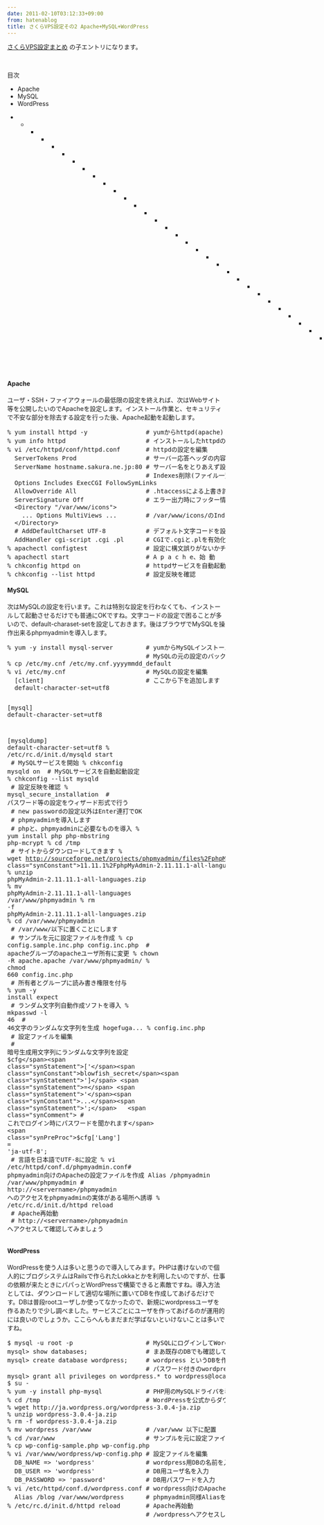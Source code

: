 ```yaml
---
date: 2011-02-10T03:12:33+09:00
from: hatenablog
title: さくらVPS設定その2 Apache+MySQL+WordPress
---
```


<p><a href="http://d.hatena.ne.jp/r7kamura/20110201/1296547847">さくらVPS設定まとめ</a> の子エントリになります。</p><br>
<p>目次</p>

<ul>
<li>Apache</li>
<li>MySQL</li>
<li>WordPress</li>
</ul>
<ul>
<li>
<ul>
<li>
<ul>
<li>
<ul>
<li>
<ul>
<li>
<ul>
<li>
<ul>
<li>
<ul>
<li>
<ul>
<li>
<ul>
<li>
<ul>
<li>
<ul>
<li>
<ul>
<li>
<ul>
<li>
<ul>
<li>
<ul>
<li>
<ul>
<li>
<ul>
<li>
<ul>
<li>
<ul>
<li>
<ul>
<li>
<ul>
<li>
<ul>
<li>
<ul>
<li>
<ul>
<li>
<ul>
<li>
<ul>
<li>
<ul>
<li>
<ul>
<li>
<ul>
<li>
<ul>
<li>
<ul>
<li>
<ul>
<li>
<ul>
<li>
<ul>
<li>-</li>
</ul>
</li>
</ul>
</li>
</ul>
</li>
</ul>
</li>
</ul>
</li>
</ul>
</li>
</ul>
</li>
</ul>
</li>
</ul>
</li>
</ul>
</li>
</ul>
</li>
</ul>
</li>
</ul>
</li>
</ul>
</li>
</ul>
</li>
</ul>
</li>
</ul>
</li>
</ul>
</li>
</ul>
</li>
</ul>
</li>
</ul>
</li>
</ul>
</li>
</ul>
</li>
</ul>
</li>
</ul>
</li>
</ul>
</li>
</ul>
</li>
</ul>
</li>
</ul>
</li>
</ul>
</li>
</ul>
</li>
</ul>
</li>
</ul>
</li>
</ul>
</li>
</ul>
<div class="section">
    <h4>Apache</h4>
    <p>ユーザ・SSH・ファイアウォールの最低限の設定を終えれば、次はWebサイト等を公開したいのでApacheを設定します。インストール作業と、セキュリティで不安な部分を除去する設定を行った後、Apache起動を起動します。</p>
<pre class="code lang-sh" data-lang="sh" data-unlink>% yum <span class="synStatement">install</span> httpd <span class="synSpecial">-y</span>               <span class="synComment"> # yumからhttpd(apache) インストール</span>
% yum info httpd                     <span class="synComment"> # インストールしたhttpdの情報を確認</span>
% vi /etc/httpd/conf/httpd.conf      <span class="synComment"> # httpdの設定を編集</span>
  ServerTokens Prod                  <span class="synComment"> # サーバー応答ヘッダの内容を制限</span>
  ServerName hostname.sakura.ne.jp:<span class="synConstant">80</span><span class="synComment"> # サーバー名をとりあえず設定</span>
                                     <span class="synComment"> # Indexes削除(ファイル一覧を非表示)</span>
  Options Includes ExecCGI FollowSymLinks
  AllowOverride All                  <span class="synComment"> # .htaccessによる上書き許可</span>
  ServerSignature Off                <span class="synComment"> # エラー出力時にフッター情報を非表示</span>
  <span class="synStatement">&lt;</span>Directory <span class="synStatement">"</span><span class="synConstant">/var/www/icons</span><span class="synStatement">"&gt;</span>
    ... Options MultiViews ...       <span class="synComment"> # /var/www/icons/のIndexed削除</span>
  <span class="synStatement">&lt;</span>/Directory<span class="synStatement">&gt;</span>
 <span class="synComment"> # AddDefaultCharset UTF-8           # デフォルト文字コードを設定しない</span>
  AddHandler cgi-script .cgi .pl     <span class="synComment"> # CGIで.cgiと.plを有効化</span>
% apachectl configtest               <span class="synComment"> # 設定に構文誤りがないかチェック</span>
% apachectl <span class="synStatement">start</span>                    <span class="synComment"> # A p a c h e、始 動</span>
% chkconfig httpd on                 <span class="synComment"> # httpdサービスを自動起動設定</span>
% chkconfig <span class="synSpecial">--list</span> httpd             <span class="synComment"> # 設定反映を確認</span>
</pre>
</div>
<div class="section">
    <h4>MySQL</h4>
    <p>次はMySQLの設定を行います。これは特別な設定を行わなくても、インストールして起動させるだけでも普通にOKですね。文字コードの設定で困ることが多いので、default-charaset-setを設定しておきます。後はブラウザでMySQLを操作出来るphpmyadminを導入します。</p>
<pre class="code lang-sh" data-lang="sh" data-unlink>% yum <span class="synSpecial">-y</span> <span class="synStatement">install</span> mysql-server        <span class="synComment"> # yumからMySQLインストール</span>
                                     <span class="synComment"> # MySQLの元の設定のバックアップをとります</span>
% cp /etc/my.cnf /etc/my.cnf.yyyymmdd_default
% vi /etc/my.cnf                     <span class="synComment"> # MySQLの設定を編集</span>
  <span class="synStatement">[</span>client<span class="synStatement">]</span>                           <span class="synComment"> # ここから下を追加します</span>
  default-character-<span class="synStatement">set=</span>utf8

  <span class="synStatement">[</span>mysql<span class="synStatement">]</span>
  default-character-<span class="synStatement">set=</span>utf8

  <span class="synStatement">[</span>mysqldump<span class="synStatement">]</span>
  default-character-<span class="synStatement">set=</span>utf8
% /etc/rc.d/init.d/mysqld <span class="synStatement">start</span>      <span class="synComment"> # MySQLサービスを開始</span>
% chkconfig mysqld on                <span class="synComment"> # MySQLサービスを自動起動設定</span>
% chkconfig <span class="synSpecial">--list</span> mysqld             <span class="synComment"> # 設定反映を確認</span>
% mysql_secure_installation          <span class="synComment"> # パスワード等の設定をウィザード形式で行う</span>
                                     <span class="synComment"> # new passwordの設定以外はEnter連打でOK</span>
                                     <span class="synComment"> # phpmyadminを導入します</span>
                                     <span class="synComment"> # phpと、phpmyadminに必要なものを導入</span>
% yum <span class="synStatement">install</span> php php-mbstring php-mcrypt
% <span class="synStatement">cd</span> /tmp                            <span class="synComment"> # サイトからダウンロードしてきます</span>
% wget http://sourceforge.net/projects/phpmyadmin/files%2FphpMyAdmin%2F2.<span class="synConstant">11</span>.<span class="synConstant">11</span>.<span class="synConstant">1</span>%2FphpMyAdmin<span class="synConstant">-2</span>.<span class="synConstant">11</span>.<span class="synConstant">11</span>.<span class="synConstant">1</span>-all-languages.zip
% unzip phpMyAdmin<span class="synConstant">-2</span>.<span class="synConstant">11</span>.<span class="synConstant">11</span>.<span class="synConstant">1</span>-all-languages.zip
% <span class="synStatement">mv</span> phpMyAdmin<span class="synConstant">-2</span>.<span class="synConstant">11</span>.<span class="synConstant">11</span>.<span class="synConstant">1</span>-all-languages /var/www/phpmyadmin
% <span class="synStatement">rm</span> <span class="synSpecial">-f</span> phpMyAdmin<span class="synConstant">-2</span>.<span class="synConstant">11</span>.<span class="synConstant">11</span>.<span class="synConstant">1</span>-all-languages.zip
% <span class="synStatement">cd</span> /var/www/phpmyadmin             <span class="synComment"> # /var/www/以下に置くことにします</span>
                                     <span class="synComment"> # サンプルを元に設定ファイルを作成</span>
% cp config.sample.inc.php config.inc.php
                                     <span class="synComment"> # apacheグループのapacheユーザ所有に変更</span>
% chown <span class="synSpecial">-R</span> apache.apache /var/www/phpmyadmin/
% <span class="synStatement">chmod</span> <span class="synConstant">660</span> config.inc.php           <span class="synComment"> # 所有者とグループに読み書き権限を付与</span>
% yum <span class="synSpecial">-y</span> <span class="synStatement">install</span> expect              <span class="synComment"> # ランダム文字列自動作成ソフトを導入</span>
% mkpasswd <span class="synSpecial">-l</span> <span class="synConstant">46</span>                     <span class="synComment"> # 46文字のランダムな文字列を生成</span>
  hogefuga...
% config.inc.php                     <span class="synComment"> # 設定ファイルを編集</span>
                                     <span class="synComment"> # 暗号生成用文字列にランダムな文字列を設定</span>
  <span class="synPreProc">$cfg</span><span class="synStatement">['</span><span class="synConstant">blowfish_secret</span><span class="synStatement">']</span> <span class="synStatement">=</span> <span class="synStatement">'</span><span class="synConstant">...</span><span class="synStatement">';</span>   <span class="synComment"> # これでログイン時にパスワードを聞かれます</span>
  <span class="synPreProc">$cfg</span><span class="synStatement">['</span><span class="synConstant">Lang</span><span class="synStatement">']</span> <span class="synStatement">=</span> <span class="synStatement">'</span><span class="synConstant">ja-utf-8</span><span class="synStatement">';</span>         <span class="synComment"> # 言語を日本語でUTF-8に設定</span>
% vi /etc/httpd/conf.d/phpmyadmin.con<span class="synComment">f# phpmyadmin向けのApacheの設定ファイルを作成</span>
  Alias /phpmyadmin /var/www/phpmyadmin<span class="synComment"> # http://&lt;servername&gt;/phpmyadmin へのアクセスをphpmyadminの実体がある場所へ誘導</span>
% /etc/rc.d/init.d/httpd <span class="synStatement">reload</span>      <span class="synComment"> # Apache再始動</span>
                                     <span class="synComment"> # http://&lt;servername&gt;/phpmyadmin へアクセスして確認してみましょう</span>
</pre>
</div>
<div class="section">
    <h4>WordPress</h4>
    <p>WordPressを使う人は多いと思うので導入してみます。PHPは書けないので個人的にブログシステムはRailsで作られたLokkaとかを利用したいのですが、仕事の依頼が来たときにパパっとWordPressで構築できると素敵ですね。導入方法としては、ダウンロードして適切な場所に置いてDBを作成してあげるだけです。DBは普段rootユーザしか使ってなかったので、新規にwordpressユーザを作るあたりで少し調べました。サービスごとにユーザを作ってあげるのが運用的には良いのでしょうか。ここらへんもまだまだ学ばないといけないことは多いですね。</p>
<pre class="code lang-sh" data-lang="sh" data-unlink>$ mysql <span class="synSpecial">-u</span> root <span class="synSpecial">-p</span>                   <span class="synComment"> # MySQLにログインしてWordPress用DBを作成します</span>
mysql<span class="synStatement">&gt;</span> show databases<span class="synStatement">;</span>               <span class="synComment"> # まあ既存のDBでも確認しておきましょう</span>
mysql<span class="synStatement">&gt;</span> create database wordpress<span class="synStatement">;</span>    <span class="synComment"> # wordpress というDBを作成</span>
                                     <span class="synComment"> # パスワード付きのwordpressユーザを作成して上記DBに権限を与えます</span>
mysql<span class="synStatement">&gt;</span> grant all privileges on wordpress.* to wordpress@localhost identified by <span class="synStatement">'</span><span class="synConstant">password</span><span class="synStatement">';</span>
$ su -
% yum <span class="synSpecial">-y</span> <span class="synStatement">install</span> php-mysql           <span class="synComment"> # PHP用のMySQLドライバを導入</span>
% <span class="synStatement">cd</span> /tmp                            <span class="synComment"> # WordPressを公式からダウンロード</span>
% wget http://ja.wordpress.org/wordpress<span class="synConstant">-3</span>.<span class="synConstant">0</span>.<span class="synConstant">4</span>-ja.zip
% unzip wordpress<span class="synConstant">-3</span>.<span class="synConstant">0</span>.<span class="synConstant">4</span>-ja.zip
% <span class="synStatement">rm</span> <span class="synSpecial">-f</span> wordpress<span class="synConstant">-3</span>.<span class="synConstant">0</span>.<span class="synConstant">4</span>-ja.zip
% <span class="synStatement">mv</span> wordpress /var/www              <span class="synComment"> # /var/www 以下に配置</span>
% <span class="synStatement">cd</span> /var/www                        <span class="synComment"> # サンプルを元に設定ファイルを作成</span>
% cp wp-config-sample.php wp-config.php
% vi /var/www/wordpress/wp-config.php<span class="synComment"> # 設定ファイルを編集</span>
  DB_NAME <span class="synStatement">=&gt;</span> <span class="synStatement">'</span><span class="synConstant">wordpress</span><span class="synStatement">'</span>             <span class="synComment"> # wordpress用DBの名前を入力</span>
  DB_USER <span class="synStatement">=&gt;</span> <span class="synStatement">'</span><span class="synConstant">wordpress</span><span class="synStatement">'</span>             <span class="synComment"> # DB用ユーザ名を入力</span>
  DB_PASSWORD <span class="synStatement">=&gt;</span> <span class="synStatement">'</span><span class="synConstant">password</span><span class="synStatement">'</span>          <span class="synComment"> # DB用パスワードを入力</span>
% vi /etc/httpd/conf.d/wordpress.conf<span class="synComment"> # wordpress向けのApache設定ファイルを作成</span>
  Alias /blog /var/www/wordpress     <span class="synComment"> # phpmyadmin同様Aliasを張る</span>
% /etc/rc.d/init.d/httpd <span class="synStatement">reload</span>      <span class="synComment"> # Apache再始動</span>
                                     <span class="synComment"> # /wordpressへアクセスして確認してみましょう</span>
</pre>
</div>
